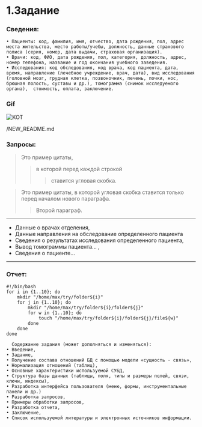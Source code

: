 # 1.Задание	

### Сведения:
    • Пациенты: код, фамилия, имя, отчество, дата рождения, пол, адрес места жительства, место работы/учебы, должность, данные страхового полиса (серия, номер, дата выдачи, страховая организация).
    • Врачи: код, ФИО, дата рождения, пол, категория, должность, адрес, номер телефона, название и год окончания учебного заведения.
    • Исследования: код обследования, код врача, код пациента, дата,   время, направление (лечебное учреждение, врач, дата), вид исследования (головной мозг, грудная клетка, позвоночник, печень, почки, нос, брюшная полость, суставы и др.), томограмма (снимок исследуемого органа),  стоимость, оплата, заключение. 

### Gif
![KOT](https://i0.wp.com/www.printmag.com/wp-content/uploads/2021/02/4cbe8d_f1ed2800a49649848102c68fc5a66e53mv2.gif?fit=476%2C280&ssl=1)

/NEW_README.md

### Запросы:


>Это пример цитаты,
>>в которой перед каждой строкой
>>>ставится угловая скобка.

>Это пример цитаты,
в которой угловая скобка
ставится только перед началом нового параграфа.
>>Второй параграф. 

---
- Данные о врачах отделения,
- Данные направления на обследование определенного пациента
- Сведения  о результатах исследования определенного пациента, 
- Вывод томограммы  пациента… ,
- Сведения о пациенте… 
---

### Отчет:
```
#!/bin/bash
for i in {1..10}; do
	mkdir "/home/max/try/folder${i}"
	for j in {1..10}; do
		mkdir "/home/max/try/folder${i}/folder${j}"
		for w in {1..10}; do
			touch "/home/max/try/folder${i}/folder${j}/file${w}"
		done
	done
done
```
      Содержание задания (может дополняться и изменяться):
    • Введение,
    • Задание,
    • Получение состава отношений БД с помощью модели «сущность - связь»,
    • Нормализация отношений (таблиц),
    • Основные характеристики используемой СУБД,
    • Структура базы данных (таблицы, поля, типы и размеры полей, связи, ключи, индексы),
    • Разработка интерфейса пользователя (меню, формы, инструментальные панели и др.)
    • Разработка запросов,
    • Примеры обработки запросов,
    • Разработка отчета,
    • Заключение,
    • Список используемой литературы и электронных источников информации.
